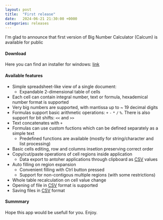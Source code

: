 ```yaml
---
layout: post
title:  "First release"
date:   2024-06-21 21:30:00 +0000
categories: releases
---
```


I'm glad to announce that first version of Big Number Calculator (Calcum) is 
available for public

#### Download

Here you can find an installer for windows: [link](https://github.com/mahairod/calcum/releases/tag/v0.6.4-alfa)

#### Available features
- Simple spreadsheet-like view of a single document:
  - Expandable 2-dimensional table of cells
- Each cell can contain integral number, text or formula, hexademical number format is supported
- Very big numbers are supported, with mantissa up to ~ 19 decimal digits
- Formulas support basic arithmetic operations: ```+``` ```-``` ```*``` ```/``` ```%```. There is also support for bit shifts: ```<<``` and ```>>```
- Text concatenates with ```+```
- Formulas can use custom fuctions which can be defined separately as a simple text
  - Predefined functions are available (mostly for string/character and list processing)
- Basic cells editing, row and columns insetion preserving correct order
- Copy/cut/paste operations of cell regions inside application
  - Data export to antoher applications through clipboard as [CSV](https://en.wikipedia.org/wiki/Comma-separated_values#Example) values
- Auto filling on region expansion
  - Convenient filling with Ctrl button pressed
  - Support for non-contigous multiple regions (with some restrictions)
- Whole table recalculation on cell value change
- Opening of file in [CSV](https://en.wikipedia.org/wiki/Comma-separated_values) format is supported
- Saving files in [CSV](https://en.wikipedia.org/wiki/Comma-separated_values) format

#### Summmary

Hope this app would be usefull for you. Enjoy.

